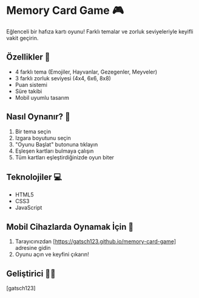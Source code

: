 # Memory Card Game 🎮

Eğlenceli bir hafıza kartı oyunu! Farklı temalar ve zorluk seviyeleriyle keyifli vakit geçirin.

## Özellikler 🌟

- 4 farklı tema (Emojiler, Hayvanlar, Gezegenler, Meyveler)
- 3 farklı zorluk seviyesi (4x4, 6x6, 8x8)
- Puan sistemi
- Süre takibi
- Mobil uyumlu tasarım

## Nasıl Oynanır? 🎯

1. Bir tema seçin
2. Izgara boyutunu seçin
3. "Oyunu Başlat" butonuna tıklayın
4. Eşleşen kartları bulmaya çalışın
5. Tüm kartları eşleştirdiğinizde oyun biter

## Teknolojiler 💻

- HTML5
- CSS3
- JavaScript

## Mobil Cihazlarda Oynamak İçin 📱

1. Tarayıcınızdan [https://gatsch123.github.io/memory-card-game] adresine gidin
2. Oyunu açın ve keyfini çıkarın!

## Geliştirici 👨‍💻

[gatsch123] 